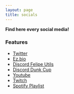 ```yaml
---
layout: page
title: socials
---
```


**Find here every social media!**

### Features

- [Twitter](https://x.com/Fel1pe244)<br>
- [Ez.bio](https://x.com/Fel1pe244)<br>
- [Discord Felipe Utils](https://discord.gg/HdhUwFC9et)<br>
- [Discord Dunk Cup](https://discord.gg/FGTeQEkXM4)<br>
- [Youtube](https://www.youtube.com/channel/UCmk3HKWR7mwo9c8w1_dPJPQ)<br>
- [Twitch](https://www.twitch.tv/iaefelipe)<br>
- [Spotify Playlist](https://open.spotify.com/playlist/4wzN48P2unmy5THBPGUpbj?go=1&<br>sp_cid=ef25cc2f8aaeee3d6589cb7ea9612d0e&nd=1&dlsi=9270b0b26e7d4161)